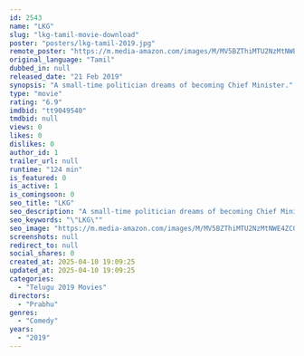 ```yaml
---
id: 2543
name: "LKG"
slug: "lkg-tamil-movie-download"
poster: "posters/lkg-tamil-2019.jpg"
remote_poster: "https://m.media-amazon.com/images/M/MV5BZThiMTU2NzMtNWE4ZC00ZmI0LThkYzktMjJhY2Q5MDllMWFiXkEyXkFqcGc@._V1_SX300.jpg"
original_language: "Tamil"
dubbed_in: null
released_date: "21 Feb 2019"
synopsis: "A small-time politician dreams of becoming Chief Minister."
type: "movie"
rating: "6.9"
imdbid: "tt9049540"
tmdbid: null
views: 0
likes: 0
dislikes: 0
author_id: 1
trailer_url: null
runtime: "124 min"
is_featured: 0
is_active: 1
is_comingsoon: 0
seo_title: "LKG"
seo_description: "A small-time politician dreams of becoming Chief Minister."
seo_keywords: "\"LKG\""
seo_image: "https://m.media-amazon.com/images/M/MV5BZThiMTU2NzMtNWE4ZC00ZmI0LThkYzktMjJhY2Q5MDllMWFiXkEyXkFqcGc@._V1_SX300.jpg"
screenshots: null
redirect_to: null
social_shares: 0
created_at: 2025-04-10 19:09:25
updated_at: 2025-04-10 19:09:25
categories:
  - "Telugu 2019 Movies"
directors:
  - "Prabhu"
genres:
  - "Comedy"
years:
  - "2019"
---
```

